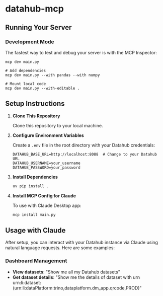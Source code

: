 # datahub-mcp


## Running Your Server
### Development Mode
The fastest way to test and debug your server is with the MCP Inspector:

```shell
mcp dev main.py

# Add dependencies
mcp dev main.py --with pandas --with numpy

# Mount local code
mcp dev main.py --with-editable .
```

## Setup Instructions


1. **Clone This Repository**

   Clone this repository to your local machine.

2. **Configure Environment Variables**

   Create a `.env` file in the root directory with your Datahub credentials:
   ```
   DATAHUB_BASE_URL=http://localhost:8088  # Change to your Datahub URL
   DATAHUB_USERNAME=your_username
   DATAHUB_PASSWORD=your_password
   ```

3. **Install Dependencies**

   ```bash
   uv pip install .
   ```

4. **Install MCP Config for Claude**

   To use with Claude Desktop app:
   ```bash
   mcp install main.py
   ```

## Usage with Claude

After setup, you can interact with your Datahub instance via Claude using natural language requests. Here are some examples:

### Dashboard Management

- **View datasets**: "Show me all my Datahub datasets"
- **Get dataset details**: "Show me the details of dataset with urn urn:li:dataset:(urn:li:dataPlatform:trino,dataplatform.dm_app.qrcode,PROD)"

